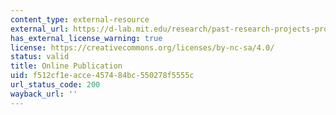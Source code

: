 ```yaml
---
content_type: external-resource
external_url: https://d-lab.mit.edu/research/past-research-projects-programs/energy-needs-assessment-toolkit
has_external_license_warning: true
license: https://creativecommons.org/licenses/by-nc-sa/4.0/
status: valid
title: Online Publication
uid: f512cf1e-acce-4574-84bc-550278f5555c
url_status_code: 200
wayback_url: ''
---
```

